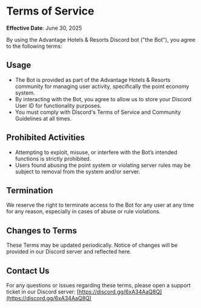 # Terms of Service

**Effective Date**: June 30, 2025

By using the Advantage Hotels & Resorts Discord bot ("the Bot"), you agree to the following terms:

## Usage

- The Bot is provided as part of the Advantage Hotels & Resorts community for managing user activity, specifically the point economy system.
- By interacting with the Bot, you agree to allow us to store your Discord User ID for functionality purposes.
- You must comply with Discord's Terms of Service and Community Guidelines at all times.

## Prohibited Activities

- Attempting to exploit, misuse, or interfere with the Bot’s intended functions is strictly prohibited.
- Users found abusing the point system or violating server rules may be subject to removal from the system and/or server.

## Termination

We reserve the right to terminate access to the Bot for any user at any time for any reason, especially in cases of abuse or rule violations.

## Changes to Terms

These Terms may be updated periodically. Notice of changes will be provided in our Discord server and reflected here.

## Contact Us

For any questions or issues regarding these terms, please open a support ticket in our Discord server: [https://discord.gg/6xA34AaQ8Q](https://discord.gg/6xA34AaQ8Q)
